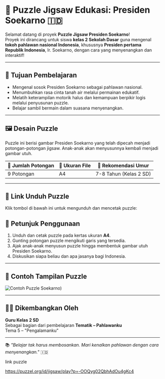 # 🧩 Puzzle Jigsaw Edukasi: Presiden Soekarno 🇮🇩

Selamat datang di proyek **Puzzle Jigsaw Presiden Soekarno**!  
Proyek ini dirancang untuk siswa **kelas 2 Sekolah Dasar** guna mengenal **tokoh pahlawan nasional Indonesia**, khususnya **Presiden pertama Republik Indonesia**, Ir. Soekarno, dengan cara yang menyenangkan dan interaktif!

---

## 🎯 Tujuan Pembelajaran

- Mengenal sosok Presiden Soekarno sebagai pahlawan nasional.
- Menumbuhkan rasa cinta tanah air melalui permainan edukatif.
- Melatih keterampilan motorik halus dan kemampuan berpikir logis melalui penyusunan puzzle.
- Belajar sambil bermain dalam suasana menyenangkan.

---

## 🖼️ Desain Puzzle

Puzzle ini berisi gambar Presiden Soekarno yang telah dipecah menjadi potongan-potongan jigsaw. Anak-anak akan menyusunnya kembali menjadi gambar utuh.

| 🔢 Jumlah Potongan | 📁 Ukuran File | 🧒 Rekomendasi Umur |
|-------------------|----------------|----------------------|
| 9 Potongan        | A4             | 7-8 Tahun (Kelas 2 SD) |

---

## 🔗 Link Unduh Puzzle

Klik tombol di bawah ini untuk mengunduh dan mencetak puzzle:




## 📝 Petunjuk Penggunaan

1. Unduh dan cetak puzzle pada kertas ukuran **A4**.
2. Gunting potongan puzzle mengikuti garis yang tersedia.
3. Ajak anak-anak menyusun puzzle hingga membentuk gambar utuh Presiden Soekarno.
4. Diskusikan siapa beliau dan apa jasanya bagi Indonesia.

---

## 📸 Contoh Tampilan Puzzle

![Contoh Puzzle Soekarno](https://www.bing.com/ck/a?!&&p=88d7dd8a07652258aeb905118080496a2113789816b66ed4651d5fbad88bf7d0JmltdHM9MTc0NTE5MzYwMA&ptn=3&ver=2&hsh=4&fclid=034be240-0671-6bfc-2ff4-f63707276ae0&u=a1L2ltYWdlcy9zZWFyY2g_cT1mb3RvJTIwc29la2Fybm8lMjBrYXJ0dW4mRk9STT1JUUZSQkEmaWQ9MDYyQzgxMkVCQ0VDM0Y4NDAxNTZDNzcwQTRDNTc2RDYzMjM5QUIxRg&ntb=1))

---

## 👨‍🏫 Dikembangkan Oleh

**Guru Kelas 2 SD**  
Sebagai bagian dari pembelajaran **Tematik – Pahlawanku**  
Tema 5 – "Pengalamanku"

---
📚 _"Belajar tak harus membosankan. Mari kenalkan pahlawan dengan cara menyenangkan."_ 🇮🇩


link puzzle


https://puzzel.org/id/jigsaw/play?p=-OOQyg02QbhAdOu4gKc4
